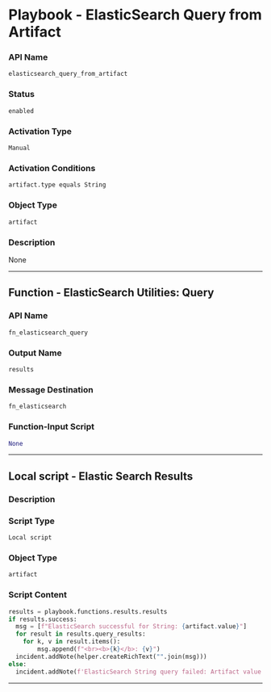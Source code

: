 <!--
    DO NOT MANUALLY EDIT THIS FILE
    THIS FILE IS AUTOMATICALLY GENERATED WITH resilient-sdk codegen
    Generated with resilient-sdk v51.0.5.0.1475
-->

# Playbook - ElasticSearch Query from Artifact

### API Name
`elasticsearch_query_from_artifact`

### Status
`enabled`

### Activation Type
`Manual`

### Activation Conditions
`artifact.type equals String`

### Object Type
`artifact`

### Description
None


---
## Function - ElasticSearch Utilities: Query

### API Name
`fn_elasticsearch_query`

### Output Name
`results`

### Message Destination
`fn_elasticsearch`

### Function-Input Script
```python
None
```

---

## Local script - Elastic Search Results

### Description


### Script Type
`Local script`

### Object Type
`artifact`

### Script Content
```python
results = playbook.functions.results.results
if results.success:
  msg = [f"ElasticSearch successful for String: {artifact.value}"]
  for result in results.query_results:
    for k, v in result.items():
        msg.append(f"<br><b>{k}</b>: {v}")
  incident.addNote(helper.createRichText("".join(msg)))
else:
  incident.addNote(f'ElasticSearch String query failed: Artifact value:{artifact.value}')
```

---

